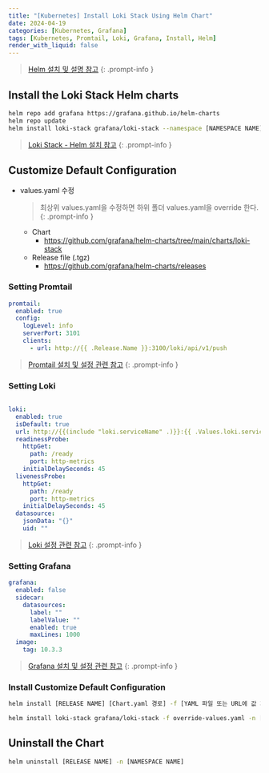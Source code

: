 ```yaml
---
title: "[Kubernetes] Install Loki Stack Using Helm Chart"
date: 2024-04-19
categories: [Kubernetes, Grafana]
tags: [Kubernetes, Promtail, Loki, Grafana, Install, Helm]
render_with_liquid: false
---
```


> [Helm 설치 및 설명 참고](https://kyungryeol-yoon.github.io/posts/kubernetes-helm/)
{: .prompt-info }

## Install the Loki Stack Helm charts
```bash
helm repo add grafana https://grafana.github.io/helm-charts
helm repo update
helm install loki-stack grafana/loki-stack --namespace [NAMESPACE NAME] --version [VERSION]
```

> [Loki Stack - Helm 설치 참고](https://grafana.com/docs/loki/latest/setup/install/helm/)
{: .prompt-info }

## Customize Default Configuration
- values.yaml 수정
  > 최상위 values.yaml을 수정하면 하위 폴더 values.yaml을 override 한다.
  {: .prompt-info }
  - Chart
    - https://github.com/grafana/helm-charts/tree/main/charts/loki-stack
  - Release file (.tgz)
    - https://github.com/grafana/helm-charts/releases

### Setting Promtail
```yaml
promtail:
  enabled: true
  config:
    logLevel: info
    serverPort: 3101
    clients:
      - url: http://{{ .Release.Name }}:3100/loki/api/v1/push
```

> [Promtail 설치 및 설정 관련 참고](https://kyungryeol-yoon.github.io/posts/kubernetes-grafana-promtail/)
{: .prompt-info }

### Setting Loki
```yaml

loki:
  enabled: true
  isDefault: true
  url: http://{{(include "loki.serviceName" .)}}:{{ .Values.loki.service.port }}
  readinessProbe:
    httpGet:
      path: /ready
      port: http-metrics
    initialDelaySeconds: 45
  livenessProbe:
    httpGet:
      path: /ready
      port: http-metrics
    initialDelaySeconds: 45
  datasource:
    jsonData: "{}"
    uid: ""
```

> [Loki 설정 관련 참고](https://kyungryeol-yoon.github.io/posts/kubernetes-grafana-loki/)
{: .prompt-info }

### Setting Grafana
```yaml
grafana:
  enabled: false
  sidecar:
    datasources:
      label: ""
      labelValue: ""
      enabled: true
      maxLines: 1000
  image:
    tag: 10.3.3
```

> [Grafana 설치 및 설정 관련 참고](https://kyungryeol-yoon.github.io/posts/kubernetes-grafana/)
{: .prompt-info }

### Install Customize Default Configuration
```bash
helm install [RELEASE NAME] [Chart.yaml 경로] -f [YAML 파일 또는 URL에 값 지정 (여러 개를 지정가능)] -n [NAMESPACE NAME]
```

```bash
helm install loki-stack grafana/loki-stack -f override-values.yaml -n [NAMESPACE NAME]
```

## Uninstall the Chart
```bash
helm uninstall [RELEASE NAME] -n [NAMESPACE NAME]
```